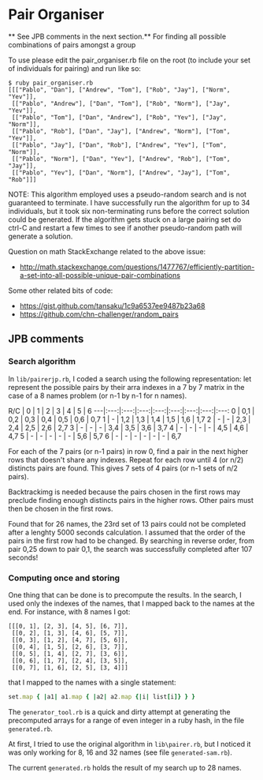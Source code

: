 # Pair Organiser
** See JPB comments in the next section.**
For finding all possible combinations of pairs amongst a group

To use please edit the pair_organiser.rb file on the root (to include your set of individuals for pairing) and run like so:

```
$ ruby pair_organiser.rb 
[[["Pablo", "Dan"], ["Andrew", "Tom"], ["Rob", "Jay"], ["Norm", "Yev"]],
 [["Pablo", "Andrew"], ["Dan", "Tom"], ["Rob", "Norm"], ["Jay", "Yev"]],
 [["Pablo", "Tom"], ["Dan", "Andrew"], ["Rob", "Yev"], ["Jay", "Norm"]],
 [["Pablo", "Rob"], ["Dan", "Jay"], ["Andrew", "Norm"], ["Tom", "Yev"]],
 [["Pablo", "Jay"], ["Dan", "Rob"], ["Andrew", "Yev"], ["Tom", "Norm"]],
 [["Pablo", "Norm"], ["Dan", "Yev"], ["Andrew", "Rob"], ["Tom", "Jay"]],
 [["Pablo", "Yev"], ["Dan", "Norm"], ["Andrew", "Jay"], ["Tom", "Rob"]]]
 ```

 NOTE:  This algorithm employed uses a pseudo-random search and is not guaranteed to terminate.  I have successfully run the algorithm for up to 34 individuals, but it took six non-terminating runs before the correct solution could be generated.  If the algorithm gets stuck on a large pairing set do ctrl-C and restart a few times to see if another pseudo-random path will generate a solution.

Question on math StackExchange related to the above issue:

* http://math.stackexchange.com/questions/1477767/efficiently-partition-a-set-into-all-possible-unique-pair-combinations


Some other related bits of code:

* https://gist.github.com/tansaku/1c9a6537ee9487b23a68
* https://github.com/chn-challenger/random_pairs

## JPB comments

### Search algorithm

In `lib/pairerjp.rb`, I coded a search using the following representation: let represent the possible pairs by their arra indexes in a 7 by 7 matrix in the case of a 8 names problem (or n-1 by n-1 for n names).

R/C | 0 | 1 | 2 | 3 | 4 | 5 | 6 
---|:---:|:---:|:---:|:---:|:---:|:---:|:---:|:---:
0 | 0,1 | 0,2 | 0,3 | 0,4 | 0,5 | 0,6 | 0,7
1 | - | 1,2 | 1,3 | 1,4 | 1,5 | 1,6 | 1,7
2 | - | - | 2,3 | 2,4 | 2,5 | 2,6 | 2,7
3 | - | - | - | 3,4 | 3,5 | 3,6 | 3,7
4 | - | - | - | - | 4,5 | 4,6 | 4,7
5 | - | - | - | - | - | 5,6 | 5,7
6 | - | - | - | - | - | - | 6,7

For each of the 7 pairs (or n-1 pairs) in row 0, find a pair in the next higher rows that doesn't share any indexes. Repeat for each row until 4 (or n/2) distincts pairs are found. This gives 7 sets of 4 pairs (or n-1 sets of n/2 pairs).

Backtrackimg is needed because the pairs chosen in the first rows may preclude finding enough distincts pairs in the higher rows. Other pairs must then be chosen in the first rows.

Found that for 26 names, the 23rd set of 13 pairs could not be completed after a lenghty 5000 seconds calculation. I assumed that the order of the pairs in the first row had to be changed. By searching in reverse order, from pair 0,25 down to pair 0,1, the search was successfully completed after 107 seconds!

### Computing once and storing
One thing that can be done is to precompute the results. In the search, I used only the indexes of the names, that I mapped back to the names at the end. For instance, with 8 names I got:

```
[[[0, 1], [2, 3], [4, 5], [6, 7]],
 [[0, 2], [1, 3], [4, 6], [5, 7]],
 [[0, 3], [1, 2], [4, 7], [5, 6]],
 [[0, 4], [1, 5], [2, 6], [3, 7]],
 [[0, 5], [1, 4], [2, 7], [3, 6]],
 [[0, 6], [1, 7], [2, 4], [3, 5]],
 [[0, 7], [1, 6], [2, 5], [3, 4]]]
```

that I mapped to the names with a single statement:  
```ruby
set.map { |a1| a1.map { |a2| a2.map {|i| list[i]} } }
```

The `generator_tool.rb` is a quick and dirty attempt at generating the precomputed arrays for a range of even integer in a ruby hash, in the file `generated.rb`.

At first, I tried to use the original algorithm in `lib\pairer.rb`, but I noticed it was only working for 8, 16 and 32 names (see file `generated-sam.rb`).

The current `generated.rb` holds the result of my search up to 28 names.
